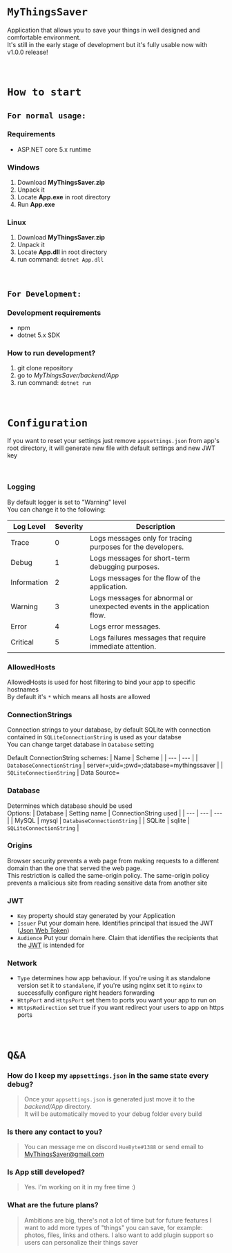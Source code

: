 # `MyThingsSaver`
Application that allows you to save your things in well designed and comfortable environment.</br>
It's still in the early stage of development but it's fully usable now with v1.0.0 release!

</br>

# `How to start`
## `For normal usage:`
### Requirements
* ASP.NET core 5.x runtime

### Windows
1. Download **MyThingsSaver.zip**
2. Unpack it
3. Locate **App.exe** in root directory
4. Run **App.exe**

### Linux
1. Download **MyThingsSaver.zip**
2. Unpack it
3. Locate **App.dll** in root directory
4. run command: `dotnet App.dll`

</br>

## `For Development:` 
### Development requirements
* npm
* dotnet 5.x SDK

### How to run development?
   1. git clone repository 
   2. go to *MyThingsSaver/backend/App*
   3. run command: `dotnet run`

</br>

# `Configuration `
If you want to reset your settings just remove `appsettings.json` from app's root directory, it will generate new file with default settings and new JWT key

</br>

### Logging 
By default logger is set to "Warning" level</br>
You can change it to the following:

| Log Level | Severity | Description |
| --- | --- | --- | 
Trace | 0 | Logs messages only for tracing purposes for the developers.
Debug | 1 |Logs messages for short-term debugging purposes.
Information | 2	| Logs messages for the flow of the application.
Warning | 3 | Logs messages for abnormal or unexpected events in the application flow.
Error |	4 | Logs error messages.
Critical | 	5 | Logs failures messages that require immediate attention.

### AllowedHosts
AllowedHosts is used for host filtering to bind your app to specific hostnames</br>
By default it's `*` which means all hosts are allowed

### ConnectionStrings
Connection strings to your database, by default SQLite with connection contained in `SQLiteConnectionString` is used as your databse</br>
You can change target database in `Database` setting

Default ConnectionString schemes: 
| Name | Scheme | 
| --- | --- |
| `DatabaseConnectionString` | server=;uid=;pwd=;database=mythingssaver |
| `SQLiteConnectionString` | Data Source=

### Database
Determines which database should be used</br>
Options:
| Database | Setting name | ConnectionString used |
| --- | --- | --- |
| MySQL | mysql | `DatabaseConnectionString` |
| SQLite | sqlite | `SQLiteConnectionString` |

### Origins
Browser security prevents a web page from making requests to a different domain than the one that served the web page.</br>
 This restriction is called the same-origin policy. The same-origin policy prevents a malicious site from reading sensitive data from another site

### JWT 
* `Key` property should stay generated by your Application</br>
* `Issuer` Put your domain here. Identifies principal that issued the JWT ([Json Web Token](https://jwt.io/))</br>
* `Audience` Put your domain here. Claim that identifies the recipients that the [JWT](https://jwt.io/) is intended for

### Network
* `Type` determines how app behaviour. If you're using it as standalone version set it to `standalone`, if you're using nginx set it to `nginx` to successfully configure right headers forwarding
* `HttpPort` and `HttpsPort` set them to ports you want your app to run on
* `HttpsRedirection` set true if you want redirect your users to app on https ports

</br>

# `Q&A`
### How do I keep my `appsettings.json` in the same state every debug?
> Once your `appsettings.json` is generated just move it to the *backend/App* directory.</br>
> It will be automatically moved to your debug folder every build

### Is there any contact to you?
> You can message me on discord `HueByte#1388` or send email to <MyThingsSaver@gmail.com>

### Is App still developed? 
> Yes. I'm working on it in my free time :)

### What are the future plans?
> Ambitions are big, there's not a lot of time but for future features I want to add more types of "things" you can save, for example: photos, files, links and others. I also want to add plugin support so users can personalize their things saver</br>